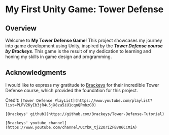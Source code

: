 # **My First Unity Game: Tower Defense**

## Overview

Welcome to **My Tower Defense Game**! This project showcases my journey into game development using Unity, inspired by the ***Tower Defense course by Brackeys***. This game is the result of my dedication to learning and honing my skills in game design and programming.

## Acknowledgments

I would like to express my gratitude to [Brackeys](https://www.youtube.com/c/Brackeys) for their incredible Tower Defense course, which provided the foundation for this project.

Credit:
`[Tower Defense PlayList](https://www.youtube.com/playlist?list=PLPV2KyIb3jR4u5jX8za5iU1cqnQPmbzG0)`

`[Brackeys' github](https://github.com/Brackeys/Tower-Defense-Tutorial)`

`[Brackeys' youtube channel](https://www.youtube.com/channel/UCYbK_tjZ2OrIZFBvU6CCMiA)`
